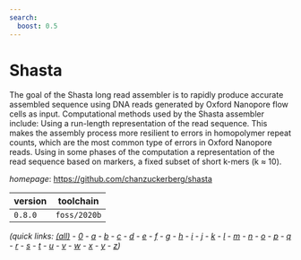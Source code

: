 ```yaml
---
search:
  boost: 0.5
---
```

# Shasta

The goal of the Shasta long read assembler is to rapidly produce accurate assembled sequence using DNA reads generated by Oxford Nanopore flow cells as input. Computational methods used by the Shasta assembler include: Using a run-length representation of the read sequence. This makes the assembly process more resilient to errors in homopolymer repeat counts, which are the most common type of errors in Oxford Nanopore reads. Using in some phases of the computation a representation of the read sequence based on markers, a fixed subset of short k-mers (k ≈ 10).

*homepage*: <https://github.com/chanzuckerberg/shasta>

version | toolchain
--------|----------
``0.8.0`` | ``foss/2020b``


*(quick links: [(all)](../index.md) - [0](../0/index.md) - [a](../a/index.md) - [b](../b/index.md) - [c](../c/index.md) - [d](../d/index.md) - [e](../e/index.md) - [f](../f/index.md) - [g](../g/index.md) - [h](../h/index.md) - [i](../i/index.md) - [j](../j/index.md) - [k](../k/index.md) - [l](../l/index.md) - [m](../m/index.md) - [n](../n/index.md) - [o](../o/index.md) - [p](../p/index.md) - [q](../q/index.md) - [r](../r/index.md) - [s](../s/index.md) - [t](../t/index.md) - [u](../u/index.md) - [v](../v/index.md) - [w](../w/index.md) - [x](../x/index.md) - [y](../y/index.md) - [z](../z/index.md))*

